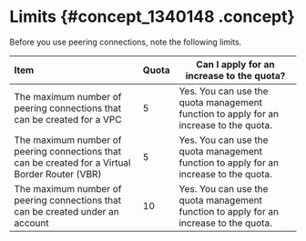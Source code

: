 # Limits {#concept_1340148 .concept}

Before you use peering connections, note the following limits.

|Item|Quota|Can I apply for an increase to the quota?|
|:---|:----|-----------------------------------------|
|The maximum number of peering connections that can be created for a VPC|5|Yes. You can use the quota management function to apply for an increase to the quota.|
|The maximum number of peering connections that can be created for a Virtual Border Router \(VBR\)|5|Yes. You can use the quota management function to apply for an increase to the quota.|
|The maximum number of peering connections that can be created under an account|10|Yes. You can use the quota management function to apply for an increase to the quota.|

